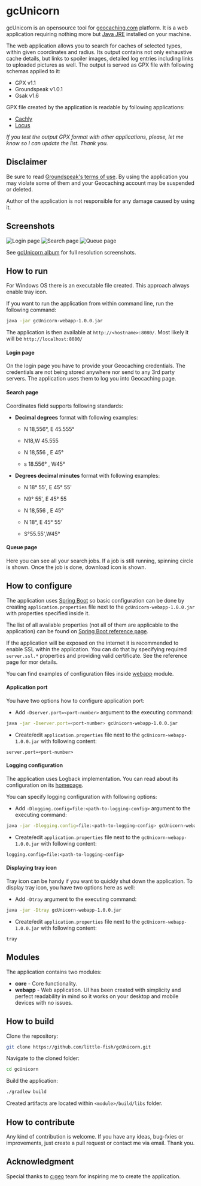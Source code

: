 gcUnicorn
=========
gcUnicorn is an opensource tool for [geocaching.com](https://www.geocaching.com/) platform. It is a web application requiring nothing more but [Java JRE](https://www.oracle.com/technetwork/java/javase/downloads/index.html) installed on your machine.

The web application allows you to search for caches of selected types, within given coordinates and radius. Its output contains not only exhaustive cache details, but links to spoiler images, detailed log entries including links to uploaded pictures as well. The output is served as GPX file with following schemas applied to it:
* GPX v1.1
* Groundspeak v1.0.1
* Gsak v1.6

GPX file created by the application is readable by following applications:
* [Cachly](http://www.cach.ly/)
* [Locus](http://www.locusmap.eu/)

_If you test the output GPX format with other applications, please, let me know so I can update the list. Thank you._

## Disclaimer
Be sure to read [Groundspeak's terms of use](https://www.geocaching.com/account/documents/termsofuse). By using the application you may violate some of them and your Geocaching account may be suspended or deleted.

Author of the application is not responsible for any damage caused by using it.

## Screenshots
![Login page](https://goo.gl/ZKYxwF) ![Search page](https://goo.gl/6nx6C5) ![Queue page](https://goo.gl/Kf31cL)

See [gcUnicorn album](https://photos.app.goo.gl/vA4nyUmZSjE3HxUQ8) for full resolution screenshots.

## How to run
For Windows OS there is an executable file created. This approach always enable tray icon.

If you want to run the application from within command line, run the following command:
```bash
java -jar gcUnicorn-webapp-1.0.0.jar
```
The application is then available at `http://<hostname>:8080/`. Most likely it will be `http://localhost:8080/`

#### Login page
On the login page you have to provide your Geocaching credentials. The credentials are not being stored anywhere nor send to any 3rd party servers. The application uses them to log you into Geocaching page.

#### Search page
Coordinates field supports following standards:
* __Decimal degrees__ format with following examples:

   * N 18,556°, E 45.555°
   
   * N18,W 45.555
   
   * N 18,556 , E 45°
   
   * s 18.556° , W45°
* __Degrees decimal minutes__ format with following examples:

   * N 18° 55', E 45° 55'
   
   * N9° 55', E 45° 55
   
   * N 18,556 , E 45°
   
   * N 18°, E 45° 55'
   
   * S°55.55',W45°

#### Queue page
Here you can see all your search jobs. If a job is still running, spinning circle is shown. Once the job is done, download icon is shown.


## How to configure
The application uses [Spring Boot](https://spring.io/projects/spring-boot) so basic configuration can be done by creating `application.properties` file next to the `gcUnicorn-webapp-1.0.0.jar` with properties specified inside it.

The list of all available properties (not all of them are applicable to the application) can be found on [Spring Boot reference page](https://docs.spring.io/spring-boot/docs/current/reference/html/common-application-properties.html).

If the application will be exposed on the internet it is recommended to enable SSL within the application. You can do that by specifying required `server.ssl.*` properties and providing valid certificate. See the reference page for mor details.

You can find examples of configuration files inside [webapp](https://github.com/little-fish/gcUnicorn/tree/master/webapp/resources/configuration-examples) module.

#### Application port
You have two options how to configure application port:
* Add `-Dserver.port=<port-number>` argument to the executing command:
```bash
java -jar -Dserver.port=<port-number> gcUnicorn-webapp-1.0.0.jar
```
* Create/edit `application.properties` file next to the `gcUnicorn-webapp-1.0.0.jar` with following content:
```
server.port=<port-number>
```

#### Logging configuration
The application uses Logback implementation. You can read about its configuration on its [homepage](https://logback.qos.ch/manual/configuration.html).

You can specify logging configuration with following options:
 
* Add `-Dlogging.config=file:<path-to-logging-config>` argument to the executing command:
```bash
java -jar -Dlogging.config=file:<path-to-logging-config> gcUnicorn-webapp-1.0.0.jar
```
* Create/edit `application.properties` file next to the `gcUnicorn-webapp-1.0.0.jar` with following content:
```
logging.config=file:<path-to-logging-config>
```

#### Displaying tray icon
Tray icon can be handy if you want to quickly shut down the application. To display tray icon, you have two options here as well:
* Add `-Dtray` argument to the executing command:
```bash
java -jar -Dtray gcUnicorn-webapp-1.0.0.jar
```
* Create/edit `application.properties` file next to the `gcUnicorn-webapp-1.0.0.jar` with following content:
```
tray
```

## Modules
The application contains two modules:

* __core__ - Core functionality.
* __webapp__ - Web application. UI has been created with simplicity and perfect readability in mind so it works on your desktop and mobile devices with no issues.

## How to build
Clone the repository:
```bash
git clone https://github.com/little-fish/gcUnicorn.git
```
Navigate to the cloned folder:
```bash
cd gcUnicorn
```
Build the application:
```bash
./gradlew build
```
Created artifacts are located within `<module>/build/libs` folder.

## How to contribute
Any kind of contribution is welcome. If you have any ideas, bug-fxies or improvements, just create a pull request or contact me via email. Thank you.

## Acknowledgment
Special thanks to [c:geo](https://github.com/cgeo/cgeo) team for inspiring me to create the application.
